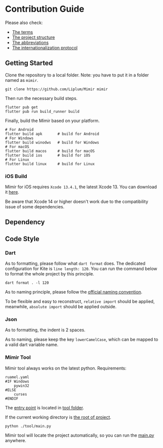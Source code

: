 # Contribution Guide

Please also check:

- [The terms](TERM.md)
- [The project structure](STRUCTURE.MD)
- [The abbreviations](ABBREVIATION.md)
- [The internationalization protocol](I18N_PROTOCOL.md)

## Getting Started

Clone the repository to a local folder.
Note: you have to put it in a folder named as `mimir`.

``` shell
git clone https://github.com/Liplum/Mimir mimir
```

Then run the necessary build steps.

``` shell
flutter pub get
flutter pub run build_runner build
```

Finally, build the Mímir based on your platform.

```shell
# For Android
flutter build apk       # build for Android
# For Windows
flutter build winodws   # build for Windows
# For macOS
flutter build macos     # build for macOS
flutter build ios       # build for iOS
# For Linux
flutter build linux     # build for Linux
```

### iOS Build

Mímir for iOS requires `Xcode 13.4.1`, the latest Xcode 13.
You can download it [here](https://developer.apple.com/download/all/?q=Xcode%2013.4.1).

Be aware that Xcode 14 or higher doesn't work due to the compatibility issue of some dependencies.

## Dependency

## Code Style

### Dart

As to formatting, please follow what `dart format` does.
The dedicated configuration for Kite is `line length: 120`.
You can run the command below to format the whole project by this principle.

```shell
dart format . -l 120
```

As to naming principle, please follow
the [official naming convention](https://dart.dev/guides/language/effective-dart/style).

To be flexible and easy to reconstruct,
`relative import` should be applied, meanwhile, `absolute import` should be applied outside.

### Json

As to formatting, the indent is 2 spaces.

As to naming, please keep the key `lowerCamelCase`,
which can be mapped to a valid dart variable name.

### Mímir Tool

Mímir tool always works on the latest python.
Requirements:

```
ruamel.yaml
#IF Windows
    pywin32
#ELSE
    curses
#ENDIF
```

The [entry point](/tool/main.py) is located in [tool folder](/tool).

If the current working directory is [the root of project](..).

```shell
python ./tool/main.py
```

Mímir tool will locate the project automatically,
so you can run the [main.py](/tool/main.py) anywhere.